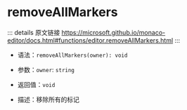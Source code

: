 # removeAllMarkers
        
::: details 原文链接
https://microsoft.github.io/monaco-editor/docs.html#functions/editor.removeAllMarkers.html
:::

- 语法：`removeAllMarkers(owner): void`

- 参数：`owner`: `string`
  
- 返回值：`void`

- 描述：移除所有的标记